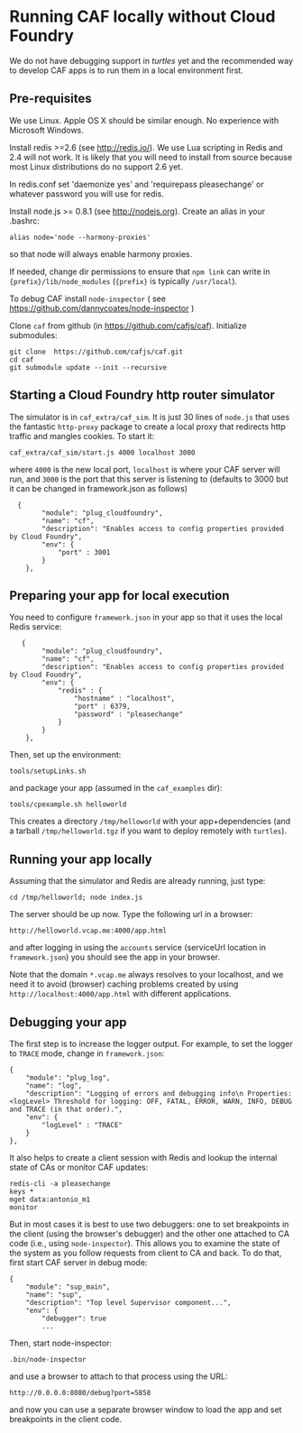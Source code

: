 # Running CAF locally without Cloud Foundry

We do not have debugging support in  <em>turtles</em> yet and the recommended way to develop CAF apps is to run them in a local environment first. 

## Pre-requisites

We use Linux.  Apple OS X should be similar enough. No experience with Microsoft Windows.  

Install redis >=2.6 (see http://redis.io/). We use Lua scripting in Redis and 2.4 will not work. It is likely that you will need to install from source because most  Linux distributions do no support 2.6 yet. 

In redis.conf set 'daemonize yes' and 'requirepass pleasechange' or whatever password you will use for redis.

Install node.js >= 0.8.1 (see http://nodejs.org). Create an alias in your .bashrc:  

    alias node='node --harmony-proxies'
    
so that node will always enable harmony proxies.

If needed, change dir permissions to ensure that `npm link` can write in `{prefix}/lib/node_modules` (`{prefix}` is typically `/usr/local`).

To debug CAF install `node-inspector` ( see https://github.com/dannycoates/node-inspector )

Clone `caf` from github (in https://github.com/cafjs/caf). Initialize submodules:

    git clone  https://github.com/cafjs/caf.git
    cd caf
    git submodule update --init --recursive
    

## Starting a  Cloud Foundry http router simulator

The simulator is in `caf_extra/caf_sim`. It is just 30 lines of `node.js` that uses the fantastic `http-proxy` package to create a local proxy that redirects http traffic and mangles cookies.  To start it:

    caf_extra/caf_sim/start.js 4000 localhost 3000
    
where `4000` is the new local port, `localhost` is where your CAF server will run, and `3000` is the port that this server is listening to (defaults to 3000 but it can be changed in framework.json as follows)


      {
            "module": "plug_cloudfoundry",
            "name": "cf",
            "description": "Enables access to config properties provided by Cloud Foundry",
            "env": {
                "port" : 3001
            }
        },

## Preparing your app for local execution

You need to configure `framework.json` in your app so that it uses the local Redis service:

       {
            "module": "plug_cloudfoundry",
            "name": "cf",
            "description": "Enables access to config properties provided by Cloud Foundry",
            "env": {
                "redis" : {
                    "hostname" : "localhost",
                    "port" : 6379,
                    "password" : "pleasechange"
                }
            }
        },

Then, set up the environment:

    tools/setupLinks.sh

and package your app (assumed in the `caf_examples` dir):

    tools/cpexample.sh helloworld
    
    
This creates a directory `/tmp/helloworld` with your app+dependencies (and a tarball `/tmp/helloworld.tgz` if you want to deploy remotely with `turtles`). 

## Running your app locally

Assuming that the simulator and Redis are  already running, just type:

    cd /tmp/helloworld; node index.js
    
The server should be up now. Type the following url in a browser:

    http://helloworld.vcap.me:4000/app.html
    
    
and after logging in using the `accounts` service (serviceUrl location in `framework.json`) you should see the app in your browser.

Note that the domain `*.vcap.me` always resolves to your localhost, and we need it to avoid (browser) caching problems created by using  `http://localhost:4000/app.html` with different applications.

## Debugging your app

The first step is to increase the logger output. For example, to set the logger to `TRACE` mode, change in `framework.json`:


    {
        "module": "plug_log",
        "name": "log",
        "description": "Logging of errors and debugging info\n Properties: <logLevel> Threshold for logging: OFF, FATAL, ERROR, WARN, INFO, DEBUG and TRACE (in that order).",
        "env": {
            "logLevel" : "TRACE"
        }
    },
    
    
It also helps to create a client session with Redis and lookup the internal state of CAs or monitor CAF updates:

    redis-cli -a pleasechange
    keys *
    mget data:antonio_m1
    monitor
    
But in most cases it is best to use two debuggers: one to set breakpoints in the client (using the browser's debugger) and the other one attached to  CA code (i.e., using `node-inspector`). This allows you to examine the state of the system as you follow  requests  from client to CA and back. To do that, first start CAF server in debug mode:

    
    {
        "module": "sup_main",
        "name": "sup",
        "description": "Top level Supervisor component...",        
        "env": {
            "debugger": true
            ...
            
            
Then, start node-inspector:

    .bin/node-inspector
    
and use a browser to attach to that process using the URL:

    http://0.0.0.0:8080/debug?port=5858
    
and now you can use a separate browser window to load the app and set breakpoints in the client code.
    
    
    
    

    
    
